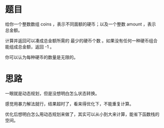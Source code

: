 # 题目
给你一个整数数组 coins ，表示不同面额的硬币；以及一个整数 amount ，表示总金额。

计算并返回可以凑成总金额所需的 最少的硬币个数 。如果没有任何一种硬币组合能组成总金额，返回 -1 。

你可以认为每种硬币的数量是无限的。

# 思路
一眼就是动态规划，但是没想明白怎么状态转换。

感觉用暴力解法就行，结果超时了，看来得优化下，不能重复计算。

优化后想明白怎么用动态规划来做了，其实可以从小到大来计算，能省下函数栈的空间。
